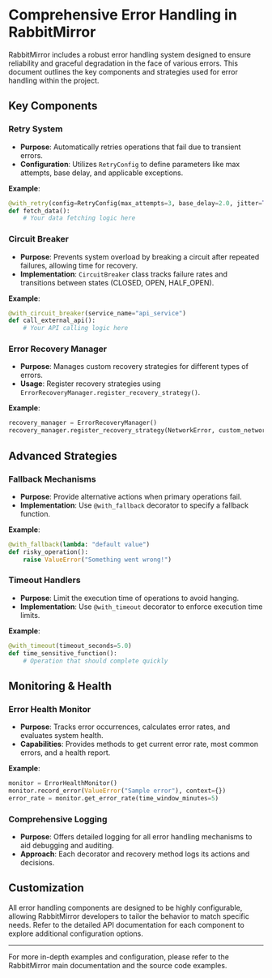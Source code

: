 # Comprehensive Error Handling in RabbitMirror

RabbitMirror includes a robust error handling system designed to ensure reliability and graceful degradation in the face of various errors. This document outlines the key components and strategies used for error handling within the project.

## Key Components

### Retry System
- **Purpose**: Automatically retries operations that fail due to transient errors.
- **Configuration**: Utilizes `RetryConfig` to define parameters like max attempts, base delay, and applicable exceptions.

**Example**:
```python
@with_retry(config=RetryConfig(max_attempts=3, base_delay=2.0, jitter=True))
def fetch_data():
    # Your data fetching logic here
```

### Circuit Breaker
- **Purpose**: Prevents system overload by breaking a circuit after repeated failures, allowing time for recovery.
- **Implementation**: `CircuitBreaker` class tracks failure rates and transitions between states (CLOSED, OPEN, HALF_OPEN).

**Example**:
```python
@with_circuit_breaker(service_name="api_service")
def call_external_api():
    # Your API calling logic here
```

### Error Recovery Manager
- **Purpose**: Manages custom recovery strategies for different types of errors.
- **Usage**: Register recovery strategies using `ErrorRecoveryManager.register_recovery_strategy()`.

**Example**:
```python
recovery_manager = ErrorRecoveryManager()
recovery_manager.register_recovery_strategy(NetworkError, custom_network_recovery_strategy)
```

## Advanced Strategies

### Fallback Mechanisms
- **Purpose**: Provide alternative actions when primary operations fail.
- **Implementation**: Use `@with_fallback` decorator to specify a fallback function.

**Example**:
```python
@with_fallback(lambda: "default value")
def risky_operation():
    raise ValueError("Something went wrong!")
```

### Timeout Handlers
- **Purpose**: Limit the execution time of operations to avoid hanging.
- **Implementation**: Use `@with_timeout` decorator to enforce execution time limits.

**Example**:
```python
@with_timeout(timeout_seconds=5.0)
def time_sensitive_function():
    # Operation that should complete quickly
```

## Monitoring & Health

### Error Health Monitor
- **Purpose**: Tracks error occurrences, calculates error rates, and evaluates system health.
- **Capabilities**: Provides methods to get current error rate, most common errors, and a health report.

**Example**:
```python
monitor = ErrorHealthMonitor()
monitor.record_error(ValueError("Sample error"), context={})
error_rate = monitor.get_error_rate(time_window_minutes=5)
```

### Comprehensive Logging
- **Purpose**: Offers detailed logging for all error handling mechanisms to aid debugging and auditing.
- **Approach**: Each decorator and recovery method logs its actions and decisions.

## Customization

All error handling components are designed to be highly configurable, allowing RabbitMirror developers to tailor the behavior to match specific needs. Refer to the detailed API documentation for each component to explore additional configuration options.

---

For more in-depth examples and configuration, please refer to the RabbitMirror main documentation and the source code examples.

